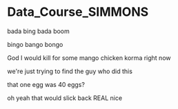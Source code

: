# Data_Course_SIMMONS

bada bing bada boom

bingo bango bongo

God I would kill for some mango chicken korma right now

we're just trying to find the guy who did this

that one egg was 40 eggs? 

oh yeah that would slick back REAL nice